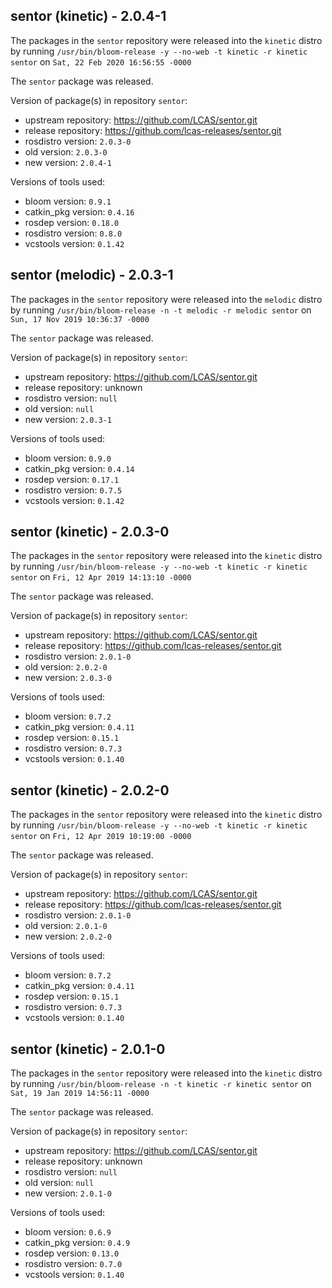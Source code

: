 ## sentor (kinetic) - 2.0.4-1

The packages in the `sentor` repository were released into the `kinetic` distro by running `/usr/bin/bloom-release -y --no-web -t kinetic -r kinetic sentor` on `Sat, 22 Feb 2020 16:56:55 -0000`

The `sentor` package was released.

Version of package(s) in repository `sentor`:

- upstream repository: https://github.com/LCAS/sentor.git
- release repository: https://github.com/lcas-releases/sentor.git
- rosdistro version: `2.0.3-0`
- old version: `2.0.3-0`
- new version: `2.0.4-1`

Versions of tools used:

- bloom version: `0.9.1`
- catkin_pkg version: `0.4.16`
- rosdep version: `0.18.0`
- rosdistro version: `0.8.0`
- vcstools version: `0.1.42`


## sentor (melodic) - 2.0.3-1

The packages in the `sentor` repository were released into the `melodic` distro by running `/usr/bin/bloom-release -n -t melodic -r melodic sentor` on `Sun, 17 Nov 2019 10:36:37 -0000`

The `sentor` package was released.

Version of package(s) in repository `sentor`:

- upstream repository: https://github.com/LCAS/sentor.git
- release repository: unknown
- rosdistro version: `null`
- old version: `null`
- new version: `2.0.3-1`

Versions of tools used:

- bloom version: `0.9.0`
- catkin_pkg version: `0.4.14`
- rosdep version: `0.17.1`
- rosdistro version: `0.7.5`
- vcstools version: `0.1.42`


## sentor (kinetic) - 2.0.3-0

The packages in the `sentor` repository were released into the `kinetic` distro by running `/usr/bin/bloom-release -y --no-web -t kinetic -r kinetic sentor` on `Fri, 12 Apr 2019 14:13:10 -0000`

The `sentor` package was released.

Version of package(s) in repository `sentor`:

- upstream repository: https://github.com/LCAS/sentor.git
- release repository: https://github.com/lcas-releases/sentor.git
- rosdistro version: `2.0.1-0`
- old version: `2.0.2-0`
- new version: `2.0.3-0`

Versions of tools used:

- bloom version: `0.7.2`
- catkin_pkg version: `0.4.11`
- rosdep version: `0.15.1`
- rosdistro version: `0.7.3`
- vcstools version: `0.1.40`


## sentor (kinetic) - 2.0.2-0

The packages in the `sentor` repository were released into the `kinetic` distro by running `/usr/bin/bloom-release -y --no-web -t kinetic -r kinetic sentor` on `Fri, 12 Apr 2019 10:19:00 -0000`

The `sentor` package was released.

Version of package(s) in repository `sentor`:

- upstream repository: https://github.com/LCAS/sentor.git
- release repository: https://github.com/lcas-releases/sentor.git
- rosdistro version: `2.0.1-0`
- old version: `2.0.1-0`
- new version: `2.0.2-0`

Versions of tools used:

- bloom version: `0.7.2`
- catkin_pkg version: `0.4.11`
- rosdep version: `0.15.1`
- rosdistro version: `0.7.3`
- vcstools version: `0.1.40`


## sentor (kinetic) - 2.0.1-0

The packages in the `sentor` repository were released into the `kinetic` distro by running `/usr/bin/bloom-release -n -t kinetic -r kinetic sentor` on `Sat, 19 Jan 2019 14:56:11 -0000`

The `sentor` package was released.

Version of package(s) in repository `sentor`:

- upstream repository: https://github.com/LCAS/sentor.git
- release repository: unknown
- rosdistro version: `null`
- old version: `null`
- new version: `2.0.1-0`

Versions of tools used:

- bloom version: `0.6.9`
- catkin_pkg version: `0.4.9`
- rosdep version: `0.13.0`
- rosdistro version: `0.7.0`
- vcstools version: `0.1.40`


